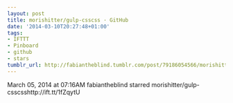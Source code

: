 ```yaml
---
layout: post
title: morishitter/gulp-csscss · GitHub
date: '2014-03-10T20:27:48+01:00'
tags:
- IFTTT
- Pinboard
- github
- stars
tumblr_url: http://fabiantheblind.tumblr.com/post/79186054566/morishitter-gulp-csscss-github
---
```

March 05, 2014 at 07:16AM
fabiantheblind starred morishitter/gulp-csscsshttp://ift.tt/1fZqytU
